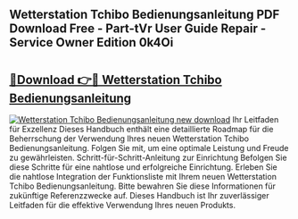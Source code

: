 ## Wetterstation Tchibo Bedienungsanleitung PDF Download Free - Part-tVr User Guide Repair - Service Owner Edition 0k4Oi

# <h2><a href="http://df1kwk.blite.top/?on=Wetterstation+Tchibo+Bedienungsanleitung">🔗Download 👉🔴 Wetterstation Tchibo Bedienungsanleitung</a></h2>

[![Wetterstation Tchibo Bedienungsanleitung new download](https://i.imgur.com/lujVjoI.png)](http://df1kwk.blite.top/?on=Wetterstation+Tchibo+Bedienungsanleitung)
Ihr Leitfaden für Exzellenz Dieses Handbuch enthält eine detaillierte Roadmap für die Beherrschung der Verwendung Ihres neuen Wetterstation Tchibo Bedienungsanleitung. Folgen Sie mit, um eine optimale Leistung und Freude zu gewährleisten. Schritt-für-Schritt-Anleitung zur Einrichtung Befolgen Sie diese Schritte für eine nahtlose und erfolgreiche Einrichtung. Erleben Sie die nahtlose Integration der Funktionsliste mit Ihrem neuen Wetterstation Tchibo Bedienungsanleitung. Bitte bewahren Sie diese Informationen für zukünftige Referenzzwecke auf. Dieses Handbuch ist Ihr zuverlässiger Leitfaden für die effektive Verwendung Ihres neuen Produkts.
